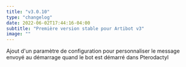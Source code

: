 ```yaml
---
title: "v3.0.10"
type: "changelog"
date: 2022-06-02T17:44:16-04:00
subtitle: "Première version stable pour Artibot v3"
image: ""
---
```


Ajout d'un paramètre de configuration pour personnaliser le message envoyé au démarrage quand le bot est démarré dans Pterodactyl